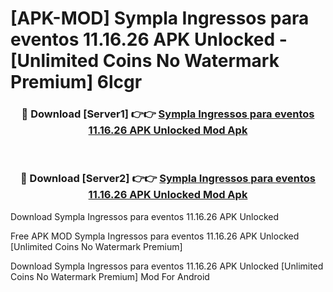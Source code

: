 # [APK-MOD] Sympla  Ingressos para eventos 11.16.26 APK Unlocked - [Unlimited Coins No Watermark Premium] 6lcgr



<div align="center">
<h3>🔴 Download [Server1] 👉👉 <a href="https://momento.my/?title=Sympla__Ingressos_para_eventos_11.16.26_APK_Unlocked">Sympla  Ingressos para eventos 11.16.26 APK Unlocked Mod Apk</a></h3><br>

<h3>🔴 Download [Server2] 👉👉 <a href="https://momento.my/?title=Sympla__Ingressos_para_eventos_11.16.26_APK_Unlocked">Sympla  Ingressos para eventos 11.16.26 APK Unlocked Mod Apk</a></h3>
</div>



Download Sympla  Ingressos para eventos 11.16.26 APK Unlocked 

Free APK MOD Sympla  Ingressos para eventos 11.16.26 APK Unlocked [Unlimited Coins No Watermark Premium]

Download Sympla  Ingressos para eventos 11.16.26 APK Unlocked [Unlimited Coins No Watermark Premium] Mod For Android
